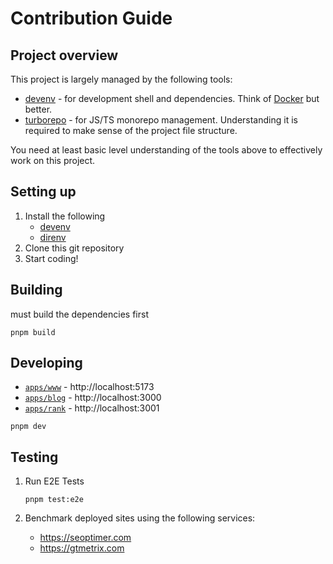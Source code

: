 # Contribution Guide

## Project overview

This project is largely managed by the following tools:

- [devenv](https://devenv.sh) - for development shell and dependencies. Think of [Docker](https://docker.com) but better.
- [turborepo](https://turbo.build) - for JS/TS monorepo management. Understanding it is required to make sense of the project file structure.

You need at least basic level understanding of the tools above to effectively work on this project.

## Setting up

1. Install the following
   - [devenv](https://devenv.sh/getting-started)
   - [direnv](https://direnv.net/docs/installation.html)
2. Clone this git repository
3. Start coding!

## Building

must build the dependencies first

```
pnpm build
```

## Developing

- [`apps/www`](./apps/www) - http://localhost:5173
- [`apps/blog`](./apps/blog) - http://localhost:3000
- [`apps/rank`](./apps/rank) - http://localhost:3001

```
pnpm dev
```

## Testing

1. Run E2E Tests

   ```
   pnpm test:e2e
   ```

2. Benchmark deployed sites using the following services:

   - https://seoptimer.com
   - https://gtmetrix.com
